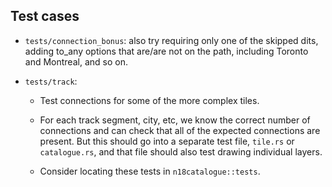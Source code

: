 ## Test cases

- `tests/connection_bonus`: also try requiring only one of the skipped dits, adding to_any options that are/are not on the path, including Toronto and Montreal, and so on.

- `tests/track`:

  - Test connections for some of the more complex tiles.

  - For each track segment, city, etc, we know the correct number of connections and can check that all of the expected connections are present.
    But this should go into a separate test file, `tile.rs` or `catalogue.rs`, and that file should also test drawing individual layers.

  - Consider locating these tests in `n18catalogue::tests`.
